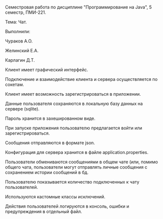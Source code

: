 Семестровая работа по дисциплине "Программирование на Java", 5 семестр, ПМИ-221.

Тема: Чат.

Выполнили:

Чураков А.О.

Желинский Е.А.

Карлагин Д.Т.


Клиент имеет графический интерфейс.

Подключение и взаимодействие клиента и сервера осуществляется по сокетам.

Клиент имеет возможность зарегистрироваться в приложении. 

Данные пользователя сохраняются в локальную базу данных на сервере (sqlite).

Пароль хранится в захешированном виде.

При запуске приложения пользователю предлагается войти или зарегистрироваться.

Сообщения отправляются в формате json.

Конфигурация для сервера хранится в файле application.properties.

Пользователи обмениваются сообщениями в общем чате (или, помимо общего чата, пользователи могут отправлять личные сообщения с сохранением истории сообщений в бд. 

Пользователю показывается количество подключенных к чату пользователей.

Используются кастомные классы исключений.

Действия пользователей логируются в консоль, ошибки и предупреждения в отдельный файл.
